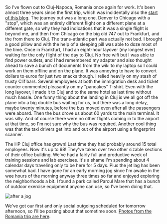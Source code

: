 So I've flown out to Cluj-Napoca, Romania once again for work. It's been almost three years since the first trip, which was incidentally also the [start of this blog](/persblog/2007/10/petes-travel-adventure-2007-begins-friday-october-5th). The journey out was a long one. Denver to Chicago with a "stop", which was an entirely different flight on a different plane at a different gate, so why they had indications that it was a single flight is beyond me, and then from Chicago on the big old 747 out to Frankfurt, and the from there to Cluj. The trans-atlantic part was actually not bad. I brought a good pillow and with the help of a sleeping pill was able to doze most of the time. Once in Frankfurt, I had an eight-hour layover (my longest ever) waiting for the only flight of the day to Cluj. No free wifi but I was able to find power outlets, and I had remembered my adapter and also thought ahead to save a bunch of documents from the wiki to my laptop so I could work on them offline and on the plane. It was annoying to have to convert dollars to euros for just two snacks though. I relied heavily on my stash of trusty Clif bars. Several employees at both the immigration desk and ticket counter commented pleasantly on my "pancakes" T-shirt. Even with the long layover, I made it to Cluj and to the same hotel as last time without much hassle. One funny thing about the landing in Cluj is we all got off the plane into a big double bus waiting for us, but there was a long delay, maybe twenty minutes, before the bus moved even after all the passengers were aboard. Then the bus drove us about 60 yards to the main terminal. It was silly. And of course there were no other flights coming in to the airport at that time, so I'm not sure why the bus was required. Another cool thing was that the taxi drivers get into and out of the airport using a fingerprint scanner.

The HP Cluj office has grown! Last time they had probably around 15 total employees. Now it's up to 98! They've taken over two other sizable sections of their office building. We've had a fairly full and productive week of training sessions and lab exercises. It's a shame I'm spending about 4 calendar days traveling only to be here for 5 days. Plus the jet lag has been somewhat bad. I have gone for an early morning jog since I'm awake in the wee hours of the morning anyway three times so far and enjoyed exploring the neighborhoods a bit. I found a park called Parcul Mare that has a bunch of outdoor exercise equipment anyone can use, so I've been doing that.

![after a jog](/photos/romania_august_2010/050_cluj.jpg)

We've got our first and only social outgoing scheduled for tomorrow afternoon, so I'll be posting about that sometime soon. [Photos from the Romania trip are here](/app/photos?gallery=romania_august_2010).